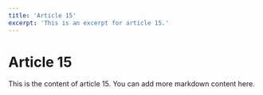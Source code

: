 ```yaml
---
title: 'Article 15'
excerpt: 'This is an excerpt for article 15.'
---
```


# Article 15

This is the content of article 15. You can add more markdown content here.
